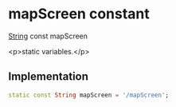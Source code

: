 


# mapScreen constant







[String](https:api.flutter.dev/flutter/dart-core/String-class.html) const mapScreen
  




\<p\>static variables.\</p\>



## Implementation

```dart
static const String mapScreen = '/mapScreen';
```







